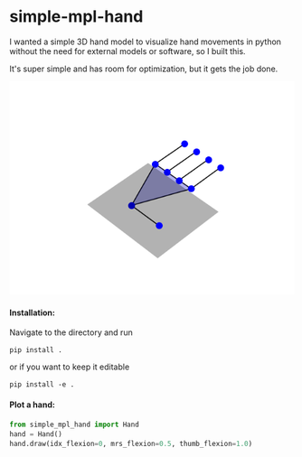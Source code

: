 # simple-mpl-hand

I wanted a simple 3D hand model to visualize hand movements in python without the need for external models or software, so I built this.

It's super simple and has room for optimization, but it gets the job done.

![hand moving](hand.gif)


#### Installation:

Navigate to the directory and run
```
pip install .
```
or if you want to keep it editable
```
pip install -e .
```

#### Plot a hand:
```python
from simple_mpl_hand import Hand
hand = Hand()
hand.draw(idx_flexion=0, mrs_flexion=0.5, thumb_flexion=1.0)
```